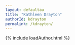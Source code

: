 ```yaml
---
layout: defaultau
title: "Kathleen Drayton"
authorId: kdrayton
permalink: /kdrayton/
---
```

{% include loadAuthor.html %}
<script>
    $(document).ready(function(){
        showAuthorBio('{{ page.authorId }}');
   });
</script>